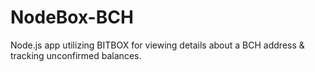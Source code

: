 # NodeBox-BCH
Node.js app utilizing BITBOX for viewing details about a BCH address &amp; tracking unconfirmed balances.
